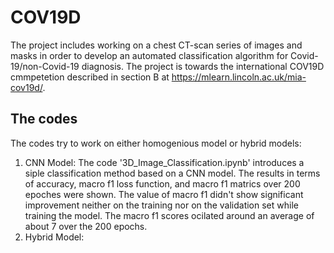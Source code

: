 # COV19D
The project includes working on a chest CT-scan series of images and masks in order to develop an automated classification algorithm for Covid-19/non-Covid-19 diagnosis. The project is towards the international COV19D cmmpetetion described in section B at https://mlearn.lincoln.ac.uk/mia-cov19d/.
## The codes
The codes try to work on either homogenious model or hybrid models:          
1. CNN Model: The code '3D_Image_Classification.ipynb' introduces a siple classification method based on a CNN model. The results in terms of accuracy, macro f1 loss function, and macro f1 matrics over 200 epoches were shown. The value of macro f1 didn't show significant improvement neither on the training nor on the validation set while training the model. The macro f1 scores ocilated around an average of about 7 over the 200 epochs.
2. Hybrid Model:
